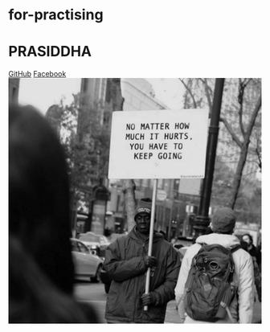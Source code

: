 # for-practising
# PRASIDDHA
[GitHub](http://github.com)
[Facebook](http://facebook.com)
![GitHub Logo](https://github.com/Prasiddha777/for-practising/blob/master/fact.jpg.jpg)
